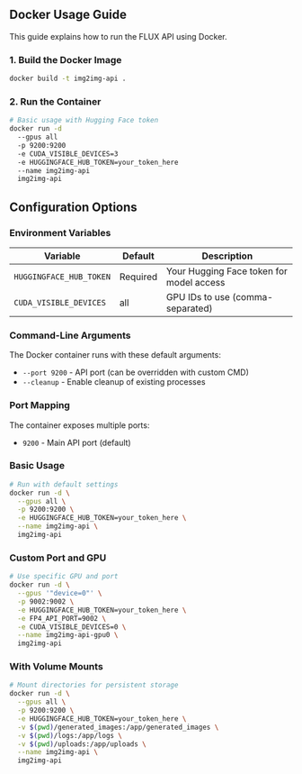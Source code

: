 ## Docker Usage Guide

This guide explains how to run the FLUX API using Docker.

### 1. Build the Docker Image

```bash
docker build -t img2img-api .
```

### 2. Run the Container

```bash
# Basic usage with Hugging Face token
docker run -d 
  --gpus all 
  -p 9200:9200 
  -e CUDA_VISIBLE_DEVICES=3
  -e HUGGINGFACE_HUB_TOKEN=your_token_here 
  --name img2img-api 
  img2img-api
```

## Configuration Options

### Environment Variables

| Variable | Default | Description |
|----------|---------|-------------|
| `HUGGINGFACE_HUB_TOKEN` | Required | Your Hugging Face token for model access |
| `CUDA_VISIBLE_DEVICES` | all | GPU IDs to use (comma-separated) |

### Command-Line Arguments

The Docker container runs with these default arguments:
- `--port 9200` - API port (can be overridden with custom CMD)
- `--cleanup` - Enable cleanup of existing processes

### Port Mapping

The container exposes multiple ports:
- `9200` - Main API port (default)

### Basic Usage

```bash
# Run with default settings
docker run -d \
  --gpus all \
  -p 9200:9200 \
  -e HUGGINGFACE_HUB_TOKEN=your_token_here \
  --name img2img-api \
  img2img-api
```

### Custom Port and GPU

```bash
# Use specific GPU and port
docker run -d \
  --gpus '"device=0"' \
  -p 9002:9002 \
  -e HUGGINGFACE_HUB_TOKEN=your_token_here \
  -e FP4_API_PORT=9002 \
  -e CUDA_VISIBLE_DEVICES=0 \
  --name img2img-api-gpu0 \
  img2img-api
```

### With Volume Mounts

```bash
# Mount directories for persistent storage
docker run -d \
  --gpus all \
  -p 9200:9200 \
  -e HUGGINGFACE_HUB_TOKEN=your_token_here \
  -v $(pwd)/generated_images:/app/generated_images \
  -v $(pwd)/logs:/app/logs \
  -v $(pwd)/uploads:/app/uploads \
  --name img2img-api \
  img2img-api
```